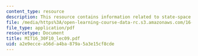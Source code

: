 ```yaml
---
content_type: resource
description: This resource contains information related to state-space model features.
file: /media/https%3A/open-learning-course-data-rc.s3.amazonaws.com/16-30-feedback-control-systems-fall-2010/a2e9eccea56da4ba879a5a3e15cf8cde_MIT16_30F10_lec09.pdf
file_type: application/pdf
resourcetype: Document
title: MIT16_30F10_lec09.pdf
uid: a2e9ecce-a56d-a4ba-879a-5a3e15cf8cde
---
```

